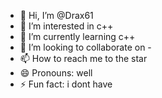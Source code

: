 - 👋 Hi, I’m @Drax61
- 👀 I’m interested in c++
- 🌱 I’m currently learning c++
- 💞️ I’m looking to collaborate on -
- 📫 How to reach me to the star
- 😄 Pronouns: well
- ⚡ Fun fact: i dont have

<!---
Drax61/Drax61 is a ✨ special ✨ repository because its `README.md` (this file) appears on your GitHub profile.
You can click the Preview link to take a look at your changes.
--->
